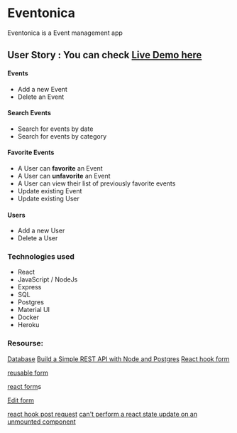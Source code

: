 # Eventonica

Eventonica is a Event management app

## User Story : You can check [Live Demo here](<(https://still-fjord-09983.herokuapp.com/)>)

#### Events

- Add a new Event
- Delete an Event

#### Search Events

- Search for events by date
- Search for events by category

#### Favorite Events

- A User can **favorite** an Event
- A User can **unfavorite** an Event
- A User can view their list of previously favorite events
- Update existing Event
- Update existing User

#### Users

- Add a new User
- Delete a User

### Technologies used

- React
- JavaScript / NodeJs
- Express
- SQL
- Postgres
- Material UI
- Docker
- Heroku

### Resourse:

[Database](https://vitaly-t.github.io/pg-promise/Database.html)
[Build a Simple REST API with Node and Postgres](https://www.split.io/blog/rest-api-node-postgres/)
[React hook form](https://jasonwatmore.com/post/2020/10/14/react-hook-form-combined-add-edit-create-update-form-example)

[reusable form](https://spectrum.chat/react/help/use-same-form-fields-for-both-create-and-edit-without-repeat~7d4111b7-d81d-4997-9457-31ef1ef21fbc)

[react form](https://egghead.io/lessons/react-make-a-react-form-component-that-handles-inserts-and-update)s

[Edit form](https://marmelab.com/react-admin/CreateEdit.html)

[react hook post request](https://stackoverflow.com/questions/61986655/react-hooks-how-to-make-a-post-request-to-server)
[can't perform a react state update on an unmounted component](https://stackoverflow.com/questions/53949393/cant-perform-a-react-state-update-on-an-unmounted-component)
